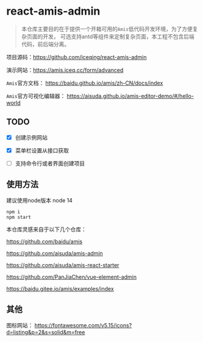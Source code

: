 # react-amis-admin

> 本仓库主要目的在于提供一个开箱可用的`Amis`低代码开发环境，为了方便复杂页面的开发， 
> 可选支持antd等组件来定制复杂页面，本工程不包含后端代码，前后端分离。


项目源码：https://github.com/iceqing/react-amis-admin

演示网站：https://amis.iceq.cc/form/advanced

`Amis`官方文档： https://baidu.github.io/amis/zh-CN/docs/index

`Amis`官方可视化编辑器： https://aisuda.github.io/amis-editor-demo/#/hello-world


## TODO
- [x] 创建示例网站
- [x] 菜单栏设置从接口获取
- [ ] 支持命令行或者界面创建项目


## 使用方法
建议使用node版本 node 14

```
npm i
npm start
```

本仓库灵感来自于以下几个仓库：

https://github.com/baidu/amis

https://github.com/aisuda/amis-admin

https://github.com/aisuda/amis-react-starter

https://github.com/PanJiaChen/vue-element-admin

https://baidu.gitee.io/amis/examples/index

## 其他

图标网站：
https://fontawesome.com/v5.15/icons?d=listing&p=2&s=solid&m=free